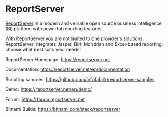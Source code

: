 # ReportServer

[ReportServer](https://reportserver.net) is a modern and versatile open source business intelligence (BI) platform with powerful reporting features.

With ReportServer you are not limited to one provider's solutions. ReportServer integrates Jasper, Birt, Mondrian and Excel-based reporting: choose what best suits your needs!

ReportServer Homepage: https://reportserver.net

Documentation: https://reportserver.net/en/documentation

Scripting samples: https://github.com/infofabrik/reportserver-samples

Demo: https://reportserver.net/en/demo/

Forum: https://forum.reportserver.net

Bitnami Builds: https://bitnami.com/stack/reportserver
